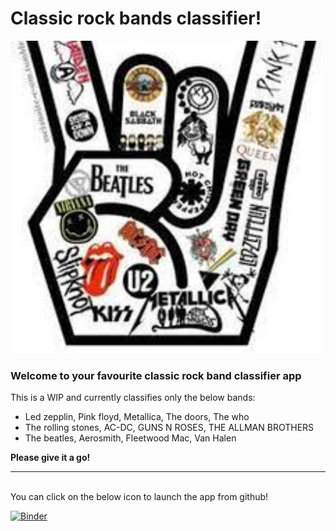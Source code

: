 # Classic rock bands classifier!

<img src="classic.jpg" width="500"/>

### Welcome to your favourite classic rock band classifier app
This is a WIP and currently classifies only the below bands:

- Led zepplin, Pink floyd, Metallica, The doors, The who
- The rolling stones, AC-DC, GUNS N ROSES, THE ALLMAN BROTHERS
- The beatles, Aerosmith, Fleetwood Mac, Van Halen

**Please give it a go!**   

--- 
<br>
You can click on the below icon to launch the app from github!  

[![Binder](https://mybinder.org/badge_logo.svg)](https://mybinder.org/v2/gh/Gamebred94/Band_classifier/HEAD?urlpath=%2Fvoila%2Frender%2FBand_classifier_app.ipynb)
